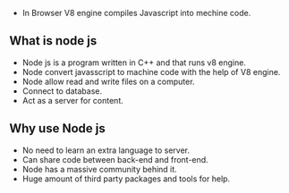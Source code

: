 - In Browser V8 engine compiles Javascript into mechine code.

## What is node js
- Node js is a program written in C++ and that runs v8 engine.
- Node convert javasscript to machine code with the help of V8 engine.
- Node allow read and write files on a computer.
- Connect to database.
- Act as a server for content.

## Why use Node js
- No need to learn an extra language to server.
- Can share code between back-end and front-end.
- Node has a massive community behind it.
- Huge amount of third party packages and tools for help.

